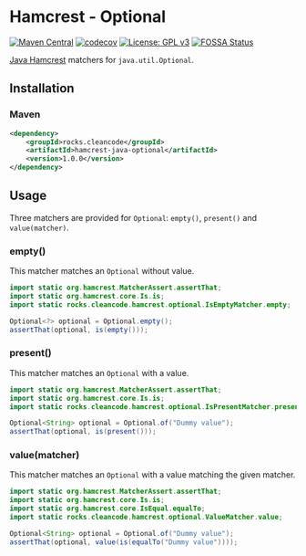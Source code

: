 # Hamcrest - Optional

[![Maven Central](https://img.shields.io/maven-central/v/rocks.cleancode/hamcrest-java-optional?color=brightgreen)](https://search.maven.org/artifact/rocks.cleancode/hamcrest-java-optional)
[![codecov](https://codecov.io/gh/clean-code-rocks/hamcrest-java-optional/branch/main/graph/badge.svg?token=MD5XCHBMQ4)](https://codecov.io/gh/clean-code-rocks/hamcrest-java-optional)
[![License: GPL v3](https://img.shields.io/badge/License-GPLv3-blue.svg)](https://www.gnu.org/licenses/gpl-3.0)
[![FOSSA Status](https://app.fossa.com/api/projects/git%2Bgithub.com%2Fclean-code-rocks%2Fhamcrest-java-optional.svg?type=shield)](https://app.fossa.com/projects/git%2Bgithub.com%2Fclean-code-rocks%2Fhamcrest-java-optional?ref=badge_shield)

[Java Hamcrest](http://hamcrest.org/JavaHamcrest/) matchers for `java.util.Optional`.

## Installation

### Maven

```xml
<dependency>
    <groupId>rocks.cleancode</groupId>
    <artifactId>hamcrest-java-optional</artifactId>
    <version>1.0.0</version>
</dependency>
```

## Usage

Three matchers are provided for `Optional`: `empty()`, `present()` and `value(matcher)`.

### empty()

This matcher matches an `Optional` without value.

```java
import static org.hamcrest.MatcherAssert.assertThat;
import static org.hamcrest.core.Is.is;
import static rocks.cleancode.hamcrest.optional.IsEmptyMatcher.empty;

Optional<?> optional = Optional.empty();
assertThat(optional, is(empty()));
```

### present()

This matcher matches an `Optional` with a value.

```java
import static org.hamcrest.MatcherAssert.assertThat;
import static org.hamcrest.core.Is.is;
import static rocks.cleancode.hamcrest.optional.IsPresentMatcher.present;

Optional<String> optional = Optional.of("Dummy value");
assertThat(optional, is(present()));
```

### value(matcher)

This matcher matches an `Optional` with a value matching the given matcher.

```java
import static org.hamcrest.MatcherAssert.assertThat;
import static org.hamcrest.core.Is.is;
import static org.hamcrest.core.IsEqual.equalTo;
import static rocks.cleancode.hamcrest.optional.ValueMatcher.value;

Optional<String> optional = Optional.of("Dummy value");
assertThat(optional, value(is(equalTo("Dummy value"))));
```
